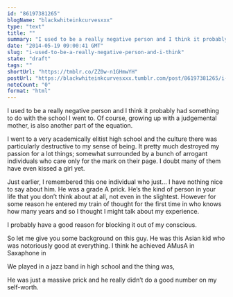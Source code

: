 ```yaml
---
id: "86197381265"
blogName: "blackwhiteinkcurvesxxx"
type: "text"
title: ""
summary: "I used to be a really negative person and I think it probably had something to do with the school I went to. Of course, growing..."
date: "2014-05-19 09:00:41 GMT"
slug: "i-used-to-be-a-really-negative-person-and-i-think"
state: "draft"
tags: ""
shortUrl: "https://tmblr.co/ZZ0w-n1GHmwYH"
postUrl: "https://blackwhiteinkcurvesxxx.tumblr.com/post/86197381265/i-used-to-be-a-really-negative-person-and-i-think"
noteCount: "0"
format: "html"
---
```


I used to be a really negative person and I think it probably had something to do with the school I went to. Of course, growing up with a judgemental mother, is also another part of the equation.

I went to a very academically elitist high school and the culture there was particularly destructive to my sense of being. It pretty much destroyed my passion for a lot things; somewhat surrounded by a bunch of arrogant individuals who care only for the mark on their page. I doubt many of them have even kissed a girl yet. 

Just earlier, I remembered this one individual who just… I have nothing nice to say about him. He was a grade A prick. He’s the kind of person in your life that you don’t think about at all, not even in the slightest. However for some reason he entered my train of thought for the first time in who knows how many years and so I thought I might talk about my experience.

I probably have a good reason for blocking it out of my conscious.

So let me give you some background on this guy. He was this Asian kid who was notoriously good at everything. I think he achieved AMusA in Saxaphone in

We played in a jazz band in high school and the thing was, 

He was just a massive prick and he really didn’t do a good number on my self-worth.